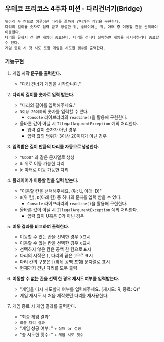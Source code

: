 ## 우테코 프리코스 4주차 미션 - 다리건너기(Bridge)
    위아래 두 칸으로 이루어진 다리를 끝까지 건너가는 게임을 구현한다.
    다리의 길이를 숫자로 입력 받고 생성한 뒤, 플레이어는 위, 아래 중 이동할 칸을 선택하여 이동한다.
    다리를 끝까지 건너면 게임이 종료된다. 다리를 건너다 실패하면 게임을 재시작하거나 종료할 수 있다.
    게임 종료 시 첫 시도 포함 게임을 시도한 횟수를 출력한다.


### 기능구현

1. **게임 시작 문구를 출력한다.**
   - "다리 건너기 게임을 시작합니다."
   

2. **다리의 길이를 숫자로 입력 받는다.**
   - "다리의 길이를 입력해주세요."
   - `3이상 20이하`의 숫자를 입력할 수 있다.
     - `Console` 라이브러리의 `readLine()`을 활용해 구현한다.
   - 올바른 값이 아닐 시 `IllegalArgumentException` 예외 처리한다.
     - 입력 값이 숫자가 아닌 경우
     - 입력 값의 범위가 3이상 20이하가 아닌 경우


3. **입력받은 길이 만큼의 다리를 자동으로 생성한다.**
   - `"UDDU"` 과 같은 문자열로 생성
   - `U`: 위로 이동 가능한 다리
   - `D`: 아래로 이동 가능한 다리


4. **플레이어가 이동할 칸을 입력 받는다.**
   - "이동할 칸을 선택해주세요. (위: U, 아래: D)"
   - `U`(위 칸), `D`(아래 칸) 중 하나의 문자를 입력 받을 수 있다.
     - `Console` 라이브러리의 `readLine()`을 활용해 구현한다.
   - 올바른 값이 아닐 시 `IllegalArgumentException` 예외 처리한다.
     - 입력 값이 U혹은 D가 아닌 경우


5. **이동 결과를 비교하여 출력한다.**
   - 이동할 수 있는 칸을 선택한 경우 `O` 표시
   - 이동할 수 없는 칸을 선택한 경우 `X` 표시
   - 선택하지 않은 칸은 공백 한 칸으로 표시
   - 다리의 시작은 `[`, 다리의 끝은 `]`으로 표시
   - 다리 칸의 구분은 `|`(앞뒤 공백 포함) 문자열로 표시
   - 현재까지 건넌 다리를 모두 출력


6. **이동할 수 없는 칸을 선택 한 경우 재시도 여부를 입력받는다.**
   - "게임을 다시 시도할지 여부를 입력해주세요. (재시도: R, 종료: Q)"
   - 게임 재시도 시 처음 제작했던 다리를 재사용한다.


7. 게임 종료 시 게임 결과를 출력한다.
   - "최종 게임 결과"
   - `최종 다리 결과`
   - "게임 성공 여부: " + `실패 or 성공`
   - "총 시도한  횟수: " + `게임 시도 횟수`